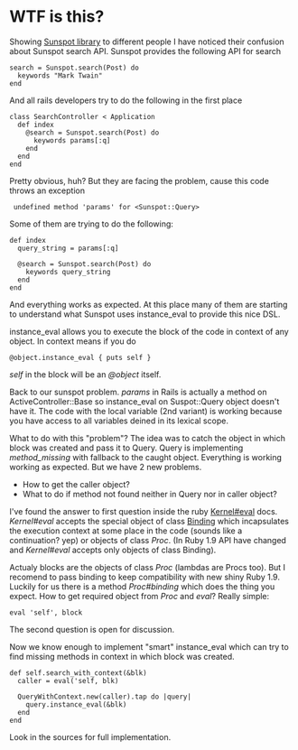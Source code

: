 WTF is this?
=============

Showing [Sunspot library](http://github.com/outoftime/sunspot) to different people I have noticed their confusion about Sunspot search API.
Sunspot provides the following API for search

    search = Sunspot.search(Post) do
      keywords "Mark Twain"
    end

And all rails developers try to do the following in the first place

	class SearchController < Application
	  def index
	    @search = Sunspot.search(Post) do
	      keywords params[:q]
	    end
	  end
	end

Pretty obvious, huh? But they are facing the problem, cause this code throws an exception

     undefined method 'params' for <Sunspot::Query>

Some of them are trying to do the following:

    def index
      query_string = params[:q]

      @search = Sunspot.search(Post) do
        keywords query_string
      end
    end

And everything works as expected. At this place many of them are starting to understand what Sunspot uses
instance_eval to provide this nice DSL.

instance_eval allows you to execute the block of the code in context of any object.
In context means if you do

    @object.instance_eval { puts self }

_self_ in the block will be an _@object_ itself.

Back to our sunspot problem. _params_ in Rails is actually a method on ActiveController::Base
so instance_eval on Suspot::Query object doesn't have it. The code with the local variable (2nd variant) is working because you have access to all variables deined in its lexical scope.

What to do with this "problem"? The idea was to catch the object in which block was created and pass
it to Query. Query is implementing _method_missing_ with fallback to the caught object. Everything is working working as expected. But we have 2 new problems.

  * How to get the caller object?
  * What to do if method not found neither in Query nor in caller object?

I've found the answer to first question inside the ruby [Kernel#eval](http://ruby-doc.org/core/classes/Kernel.html#M005922)
docs. _Kernel#eval_ accepts the special object of class [Binding](http://ruby-doc.org/core/classes/Binding.html) which incapsulates the
execution context at some place in the code (sounds like a continuation? yep) or objects of class _Proc_. (In Ruby 1.9 API have changed and _Kernel#eval_ accepts only objects of class Binding).

Actualy blocks are the objects of class _Proc_ (lambdas are Procs too). But I recomend to pass binding to keep compatibility with new shiny Ruby 1.9. Luckily for us there is a method  _Proc#binding_ which does the thing you expect. How to get required object from _Proc_ and _eval_? Really simple:

    eval 'self', block

The second question is open for discussion.

Now we know enough to implement "smart" instance_eval which can try to find missing methods in context in which block was created.

    def self.search_with_context(&blk)
      caller = eval('self, blk)

      QueryWithContext.new(caller).tap do |query|
        query.instance_eval(&blk)
      end
    end

Look in the sources for full implementation.
